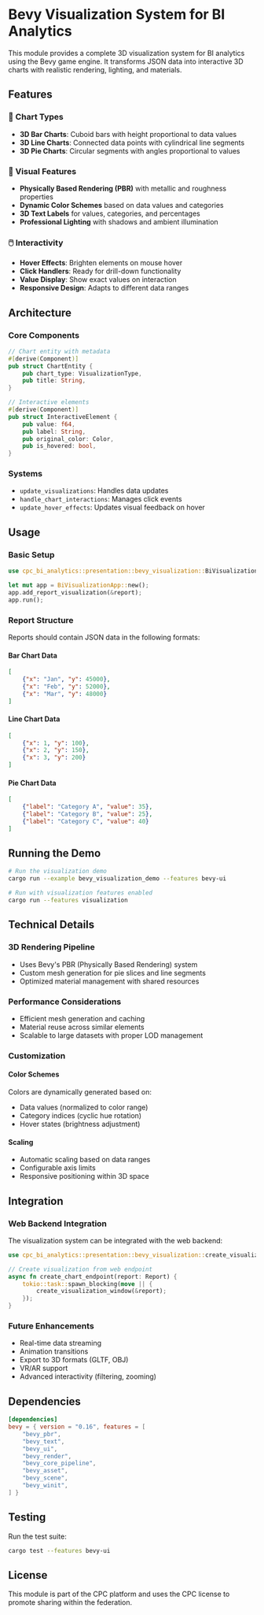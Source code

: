 # Bevy Visualization System for BI Analytics

This module provides a complete 3D visualization system for BI analytics using the Bevy game engine. It transforms JSON data into interactive 3D charts with realistic rendering, lighting, and materials.

## Features

### 🎯 Chart Types
- **3D Bar Charts**: Cuboid bars with height proportional to data values
- **3D Line Charts**: Connected data points with cylindrical line segments
- **3D Pie Charts**: Circular segments with angles proportional to values

### 🎨 Visual Features
- **Physically Based Rendering (PBR)** with metallic and roughness properties
- **Dynamic Color Schemes** based on data values and categories
- **3D Text Labels** for values, categories, and percentages
- **Professional Lighting** with shadows and ambient illumination

### 🖱️ Interactivity
- **Hover Effects**: Brighten elements on mouse hover
- **Click Handlers**: Ready for drill-down functionality
- **Value Display**: Show exact values on interaction
- **Responsive Design**: Adapts to different data ranges

## Architecture

### Core Components

```rust
// Chart entity with metadata
#[derive(Component)]
pub struct ChartEntity {
    pub chart_type: VisualizationType,
    pub title: String,
}

// Interactive elements
#[derive(Component)]
pub struct InteractiveElement {
    pub value: f64,
    pub label: String,
    pub original_color: Color,
    pub is_hovered: bool,
}
```

### Systems
- `update_visualizations`: Handles data updates
- `handle_chart_interactions`: Manages click events
- `update_hover_effects`: Updates visual feedback on hover

## Usage

### Basic Setup

```rust
use cpc_bi_analytics::presentation::bevy_visualization::BiVisualizationApp;

let mut app = BiVisualizationApp::new();
app.add_report_visualization(&report);
app.run();
```

### Report Structure

Reports should contain JSON data in the following formats:

#### Bar Chart Data
```json
[
    {"x": "Jan", "y": 45000},
    {"x": "Feb", "y": 52000},
    {"x": "Mar", "y": 48000}
]
```

#### Line Chart Data
```json
[
    {"x": 1, "y": 100},
    {"x": 2, "y": 150},
    {"x": 3, "y": 200}
]
```

#### Pie Chart Data
```json
[
    {"label": "Category A", "value": 35},
    {"label": "Category B", "value": 25},
    {"label": "Category C", "value": 40}
]
```

## Running the Demo

```bash
# Run the visualization demo
cargo run --example bevy_visualization_demo --features bevy-ui

# Run with visualization features enabled
cargo run --features visualization
```

## Technical Details

### 3D Rendering Pipeline
- Uses Bevy's PBR (Physically Based Rendering) system
- Custom mesh generation for pie slices and line segments
- Optimized material management with shared resources

### Performance Considerations
- Efficient mesh generation and caching
- Material reuse across similar elements
- Scalable to large datasets with proper LOD management

### Customization

#### Color Schemes
Colors are dynamically generated based on:
- Data values (normalized to color range)
- Category indices (cyclic hue rotation)
- Hover states (brightness adjustment)

#### Scaling
- Automatic scaling based on data ranges
- Configurable axis limits
- Responsive positioning within 3D space

## Integration

### Web Backend Integration
The visualization system can be integrated with the web backend:

```rust
use cpc_bi_analytics::presentation::bevy_visualization::create_visualization_window;

// Create visualization from web endpoint
async fn create_chart_endpoint(report: Report) {
    tokio::task::spawn_blocking(move || {
        create_visualization_window(&report);
    });
}
```

### Future Enhancements
- Real-time data streaming
- Animation transitions
- Export to 3D formats (GLTF, OBJ)
- VR/AR support
- Advanced interactivity (filtering, zooming)

## Dependencies

```toml
[dependencies]
bevy = { version = "0.16", features = [
    "bevy_pbr",
    "bevy_text", 
    "bevy_ui",
    "bevy_render",
    "bevy_core_pipeline",
    "bevy_asset",
    "bevy_scene",
    "bevy_winit",
] }
```

## Testing

Run the test suite:
```bash
cargo test --features bevy-ui
```

## License

This module is part of the CPC platform and uses the CPC license to promote sharing within the federation.